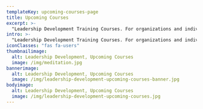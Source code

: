 ```yaml
---
templateKey: upcoming-courses-page
title: Upcoming Courses
excerpt: >-
  "Leadership Development Training Courses. For organizations and individuals that are looking for deep engagement and long-term impact."
intro: >-
  "Leadership Development Training Courses. For organizations and individuals that are looking for deep engagement and long-term impact."
iconClasses: "fas fa-users"
thumbnailimage:
  alt: Leadership Development, Upcoming Courses
  image: /img/meditation.jpg
bannerimage:
  alt: Leadership Development, Upcoming Courses
  image: /img/leadership-development-upcoming-courses-banner.jpg
bodyimage:
  alt: Leadership Development, Upcoming Courses
  image: /img/leadership-development-upcoming-courses.jpg
---
```


<upcoming-courses></upcoming-courses>
